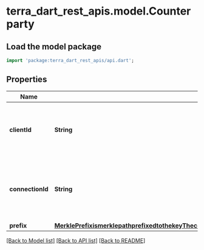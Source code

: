 # terra_dart_rest_apis.model.Counterparty

## Load the model package
```dart
import 'package:terra_dart_rest_apis/api.dart';
```

## Properties
Name | Type | Description | Notes
------------ | ------------- | ------------- | -------------
**clientId** | **String** | identifies the client on the counterparty chain associated with a given connection. | [optional] 
**connectionId** | **String** | identifies the connection end on the counterparty chain associated with a given connection. | [optional] 
**prefix** | [**MerklePrefixismerklepathprefixedtothekeyTheconstructedkeyfromthePathandthekeywillbeappendPathKeyPathappendPathKeyPrefixkey1**](MerklePrefixismerklepathprefixedtothekeyTheconstructedkeyfromthePathandthekeywillbeappendPathKeyPathappendPathKeyPrefixkey1.md) |  | [optional] 

[[Back to Model list]](../README.md#documentation-for-models) [[Back to API list]](../README.md#documentation-for-api-endpoints) [[Back to README]](../README.md)


